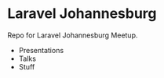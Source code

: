 Laravel Johannesburg
===================

Repo for Laravel Johannesburg Meetup.

- Presentations
- Talks
- Stuff
